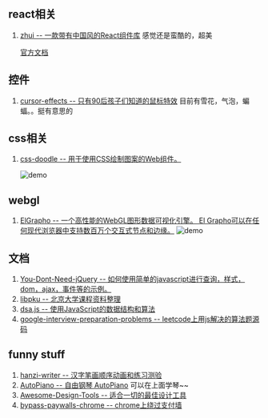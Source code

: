 ## react相关
1. [zhui -- 一款带有中国风的React组件库](https://github.com/zhui-team/zhui) 感觉还是蛮酷的，超美
    
    [官方文档](https://inspiring-bardeen-426f2e.netlify.com/card)
    
## 控件
1. [cursor-effects -- 只有90后孩子们知道的鼠标特效](https://github.com/tholman/cursor-effects)
    目前有雪花，气泡，蝙蝠。。挺有意思的
## css相关
1. [css-doodle -- 用于使用CSS绘制图案的Web组件。](https://github.com/css-doodle/css-doodle)

    ![demo](https://github.com/css-doodle/css-doodle/raw/master/screenshot/doodle.png)
## webgl
1. [ElGrapho -- 一个高性能的WebGL图形数据可视化引擎。 El Grapho可以在任何现代浏览器中支持数百万个交互式节点和边缘。](https://github.com/ericdrowell/ElGrapho)
![demo](https://raw.githubusercontent.com/ericdrowell/ElGrapho/master/img/elgrapho-examples.png)
## 文档
1. [You-Dont-Need-jQuery -- 如何使用简单的javascript进行查询，样式，dom，ajax，事件等的示例。](https://github.com/nefe/You-Dont-Need-jQuery)
2. [libpku -- 北京大学课程资料整理](https://github.com/lib-pku/libpku)
3. [dsa.js -- 使用JavaScript的数据结构和算法](https://github.com/amejiarosario/dsa.js)
4. [google-interview-preparation-problems -- leetcode上用js解决的算法题源码](https://github.com/mgechev/google-interview-preparation-problems)
## funny stuff
1. [hanzi-writer -- 汉字笔画顺序动画和练习测验](https://github.com/chanind/hanzi-writer)
2. [AutoPiano -- 自由钢琴 AutoPiano](https://github.com/WarpPrism/AutoPiano) 可以在上面学琴~~
3. [Awesome-Design-Tools -- 适合一切的最佳设计工具](https://github.com/LisaDziuba/Awesome-Design-Tools)
4. [bypass-paywalls-chrome -- chrome上绕过支付墙](https://github.com/iamadamdev/bypass-paywalls-chrome)